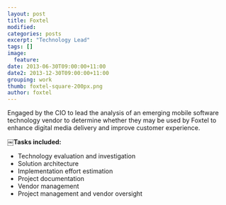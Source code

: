 ```yaml
---
layout: post
title: Foxtel
modified:
categories: posts
excerpt: "Technology Lead"
tags: []
image:
  feature:
date: 2013-06-30T09:00:00+11:00
date2: 2013-12-30T09:00:00+11:00
grouping: work
thumb: foxtel-square-200px.png
author: foxtel
---
```



Engaged by the CIO to lead the analysis of an emerging mobile software technology vendor to determine whether they may be used by Foxtel to enhance digital media delivery and improve customer experience.

￼**Tasks included:**

- Technology evaluation and investigation
- Solution architecture
- Implementation effort estimation
- Project documentation
- Vendor management
- Project management and vendor oversight
